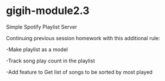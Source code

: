 # gigih-module2.3

Simple Spotify Playlist Server


Continuing previous session homework with this additional rule:

-Make playlist as a model 

-Track song play count in the playlist 

-Add feature to Get list of songs to be sorted by most played
